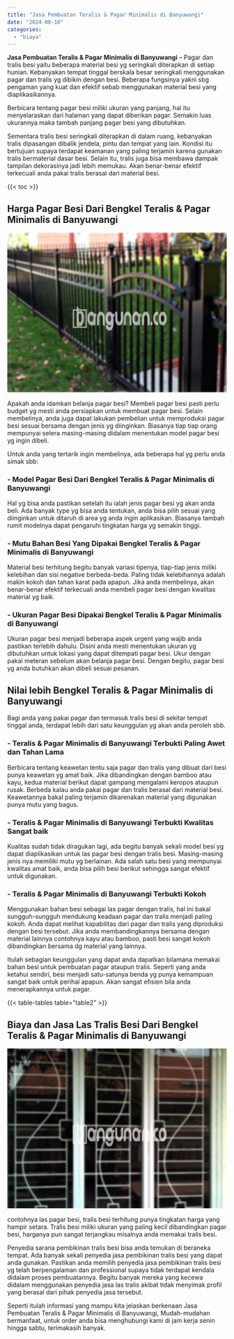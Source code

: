 ```yaml
---
title: "Jasa Pembuatan Teralis & Pagar Minimalis di Banyuwangi"
date: "2024-08-18"
categories: 
  - "biaya"
---
```


**Jasa Pembuatan Teralis & Pagar Minimalis di Banyuwangi** – Pagar dan tralis besi yaitu beberapa material besi yg seringkali diterapkan di setiap hunian. Kebanyakan tempat tinggal berskala besar seringkali menggunakan pagar dan tralis yg dibikin dengan besi. Beberapa fungsinya yakni sbg pengaman yang kuat dan efektif sebab menggunakan material besi yang diaplikasikannya.

Berbicara tentang pagar besi miliki ukuran yang panjang, hal itu menyelaraskan dari halaman yang dapat diberikan pagar. Semakin luas ukurannya maka tambah panjang pagar besi yang dibutuhkan.

Sementara tralis besi seringkali diterapkan di dalam ruang, kebanyakan tralis dipasangan dibalik jendela, pintu dan tempat yang lain. Kondisi itu bertujuan supaya terdapat keamanan yang paling terjamin karena gunakan tralis bermaterial dasar besi. Selain itu, tralis juga bisa membawa dampak tampilan dekorasinya jadi lebih memukau. Akan benar-benar efektif terkecuali anda pakai tralis berasal dari material besi.

{{< toc >}}

## Harga Pagar Besi Dari Bengkel Teralis & Pagar Minimalis di Banyuwangi

![Jasa Pembuatan Teralis & Pagar Minimalis di Banyuwangi](/images/pagar-minimalis-murah-65.png)

Apakah anda idamkan belanja pagar besi? Membeli pagar besi pasti perlu budget yg mesti anda persiapkan untuk membuat pagar besi. Selain membelinya, anda juga dapat lakukan pembelian untuk memproduksi pagar besi sesuai bersama dengan jenis yg diinginkan. Biasanya tiap tiap orang mempunyai selera masing-masing didalam menentukan model pagar besi yg ingin dibeli.

Untuk anda yang tertarik ingin membelinya, ada beberapa hal yg perlu anda simak sbb:
### \- Model Pagar Besi Dari Bengkel Teralis & Pagar Minimalis di Banyuwangi

Hal yg bisa anda pastikan setelah itu ialah jenis pagar besi yg akan anda beli. Ada banyak type yg bisa anda tentukan, anda bisa pilih sesuai yang diinginkan untuk ditaruh di area yg anda ingin aplikasikan. Biasanya tambah rumit modelnya dapat pengaruhi tingkatan harga yg semakin tinggi.

### \- Mutu Bahan Besi Yang Dipakai Bengkel Teralis & Pagar Minimalis di Banyuwangi

Material besi terhitung begitu banyak variasi tipenya, tiap-tiap jenis miliki kelebihan dan sisi negative berbeda-beda. Paling tidak kelebihannya adalah makin kokoh dan tahan karat pada apapun. Jika anda membelinya, akan benar-benar efektif terkecuali anda membeli pagar besi dengan kwalitas material yg baik.

### \- Ukuran Pagar Besi Dipakai Bengkel Teralis & Pagar Minimalis di Banyuwangi

Ukuran pagar besi menjadi beberapa aspek urgent yang wajib anda pastikan terlebih dahulu. Disini anda mesti menentukan ukuran yg dibutuhkan untuk lokasi yang dapat ditempati pagar besi. Ukur dengan pakai meteran sebelum akan belanja pagar besi. Dengan begitu, pagar besi yg anda butuhkan akan dibeli sesuai pesanan.

## Nilai lebih Bengkel Teralis & Pagar Minimalis di Banyuwangi

Bagi anda yang pakai pagar dan termasuk tralis besi di sekitar tempat tinggal anda, terdapat lebih dari satu keunggulan yg akan anda peroleh sbb.

### \- Teralis & Pagar Minimalis di Banyuwangi Terbukti Paling Awet dan Tahan Lama

Berbicara tentang keawetan tentu saja pagar dan tralis yang dibuat dari besi punya keawetan yg amat baik. Jika dibandingkan dengan bamboo atau kayu, kedua material berikut dapat gampang mengalami keropos ataupun rusak. Berbeda kalau anda pakai pagar dan tralis berasal dari material besi. Keawetannya bakal paling terjamin dikarenakan material yang digunakan punya mutu yang bagus.

### \- Teralis & Pagar Minimalis di Banyuwangi Terbukti Kwalitas Sangat baik

Kualitas sudah tidak diragukan lagi, ada begitu banyak sekali model besi yg dapat diaplikasikan untuk las pagar besi dengan tralis besi. Masing-masing jenis nya memiliki mutu yg berlainan. Ada salah satu besi yang mempunyai kwalitas amat baik, anda bisa pilih besi berikut sehingga sangat efektif untuk digunakan.

### \- Teralis & Pagar Minimalis di Banyuwangi Terbukti Kokoh

Menggunakan bahan besi sebagai las pagar dengan tralis, hal ini bakal sungguh-sungguh mendukung keadaan pagar dan tralis menjadi paling kokoh. Anda dapat melihat kapabilitas dari pagar dan tralis yang diproduksi dengan besi tersebut. Jika anda membandingkannya bersama dengan material lainnya contohnya kayu atau bamboo, pasti besi sangat kokoh dibandingkan bersama dg material yang lainnya.

Itulah sebagian keunggulan yang dapat anda dapatkan bilamana memakai bahan besi untuk pembuatan pagar ataupun tralis. Seperti yang anda ketahui sendiri, besi menjadi satu-satunya benda yg punya kemampuan sangat baik untuk perihal apapun. Akan sangat efisien bila anda menerapkannya untuk pagar.

{{< table-tables table="table2" >}}

## Biaya dan Jasa Las Tralis Besi Dari Bengkel Teralis & Pagar Minimalis di Banyuwangi

![Jasa Pembuatan Teralis & Pagar Minimalis di Banyuwangi](/images/teralis-minimalis-murah-28.png)

contohnya las pagar besi, tralis besi terhitung punya tingkatan harga yang hampir setara. Tralis besi miliki ukuran yang paling kecil dibandingkan pagar besi, harganya pun sangat terjangkau misalnya anda memakai tralis besi.

Penyedia sarana pembikinan tralis besi bisa anda temukan di beraneka tempat. Ada banyak sekali penyedia jasa pembikinan tralis besi yang dapat anda gunakan. Pastikan anda memilih penyedia jasa pembikinan tralis besi yg telah berpengalaman dan professional supaya tidak terdapat kendala didalam proses pembuatannya. Begitu banyak mereka yang kecewa didalam menggunakan penyedia jasa las tralis akibat tidak menyimak profil yang berasal dari pihak penyedia jasa tersebut.

Seperti itulah informasi yang mampu kita jelaskan berkenaan Jasa Pembuatan Teralis & Pagar Minimalis di Banyuwangi, Mudah-mudahan bermanfaat, untuk order anda bisa menghubungi kami di jam kerja senin hingga sabtu, terimakasih banyak.
